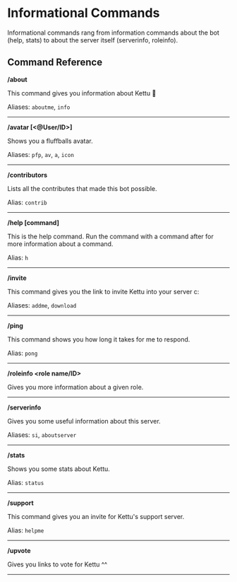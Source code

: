 # Informational Commands

Informational commands rang from information commands about the bot (help, stats) to about the server itself (serverinfo, roleinfo).

## Command Reference

**/about** 

This command gives you information about Kettu 🦊

Aliases: `aboutme`, `info`

--------

**/avatar [<@User/ID>]** 

Shows you a fluffballs avatar.

Aliases: `pfp`, `av`, `a`, `icon`

--------

**/contributors** 

Lists all the contributes that made this bot possible.

Alias: `contrib`

--------

**/help [command]** 

This is the help command. Run the command with a command after for more information about a command.

Alias: `h`

--------

**/invite** 

This command gives you the link to invite Kettu into your server c:

Aliases: `addme`, `download`

--------

**/ping** 

This command shows you how long it takes for me to respond.

Alias: `pong`

--------

**/roleinfo <role name/ID>** 

Gives you more information about a given role.

--------

**/serverinfo** 

Gives you some useful information about this server.

Aliases: `si`, `aboutserver`

--------

**/stats** 

Shows you some stats about Kettu.

Alias: `status`

--------

**/support**

This command gives you an invite for Kettu's support server.

Alias: `helpme`

---------

**/upvote**

Gives you links to vote for Kettu ^^

-----------
